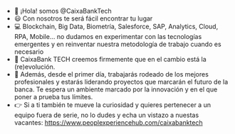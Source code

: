 - 👋 ¡Hola! somos @CaixaBankTech
- 😃 Con nosotros te será fácil encontrar tu lugar
- 💻 Blockchain, Big Data, Biometría, Salesforce, SAP, Analytics, Cloud, RPA, Mobile… no dudamos en experimentar con las tecnologías emergentes y en reinventar nuestra metodología de trabajo cuando es necesario
- 🚀 CaixaBank TECH creemos firmemente que en el cambio está la (re)evolución.
- 🧠 Además, desde el primer día, trabajarás rodeado de los mejores profesionales y estarás liderando proyectos que marcarán el futuro de la banca. Te espera un ambiente marcado por la innovación y en el que poner a prueba tus límites.
- 👉 Si a ti también te mueve la curiosidad y quieres pertenecer a un equipo fuera de serie, no lo dudes y echa un vistazo a nuestas vacantes: https://www.peoplexperiencehub.com/caixabanktech
